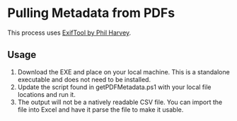 # Pulling Metadata from PDFs

This process uses [ExifTool by Phil Harvey](https://exiftool.org/).

## Usage

1. Download the EXE and place on your local machine. This is a standalone executable and does not need to be installed.
1. Update the script found in getPDFMetadata.ps1 with your local file locations and run it. 
1. The output will not be a natively readable CSV file. You can import the file into Excel and have it parse the file to make it usable. 
